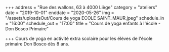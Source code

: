 +++
address = "Rue des wallons, 63 à 4000 Liège"
category = "ateliers"
date = "2019-10-01"
enddate = "2020-05-26"
img = "/assets/uploadsOut/Cours de yoga ECOLE SAINT_MAUR.jpeg"
schedule_in = "16:00"
schedule_out = "17:00"
title = "Cours de yoga enfants à l'école - Don Bosco Primaire"

+++
Cours de yoga en activité extra scolaire pour les élèves de l'école primaire Don Bosco dès 8 ans.